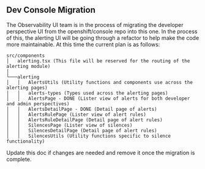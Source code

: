 ## Dev Console Migration
The Observability UI team is in the process of migrating the developer perspective UI from the 
openshift/console repo into this one. In the process of this, the alerting UI will be going through
a refactor to help make the code more maintainable. At this time the current plan is as follows:

```
src/components
│   alerting.tsx (This file will be reserved for the routing of the alerting module)
│
└───alerting
│   │   AlertsUtils (Utility functions and components use across the alerting pages)
│   │   alerts-types (Types used across the alerting pages)
│   │   AlertsPage - DONE (Lister view of alerts for both developer and admin perspectives)
│   │   AlertsDetailPage - DONE (Detail page of alerts)
│   │   AlertsRulePage (Lister view of alert rules)
│   │   AlertsRuleDetailPage (Detail page of alert rules)
│   │   SilencesPage (Lister view of silences)
│   │   SilencesDetailPage (Detail page of alert rules)
│   │   SilencesUtils (Utility functions specific to silence functionality)
```

Update this doc if changes are needed and remove it once the migration is complete.

